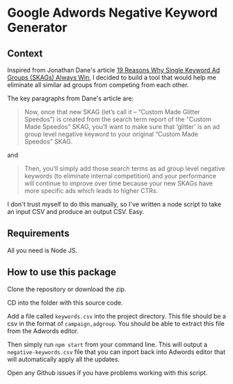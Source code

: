 # Google Adwords Negative Keyword Generator

## Context

Inspired from Jonathan Dane's article [19 Reasons Why Single Keyword Ad Groups (SKAGs) Always Win](https://klientboost.com/ppc/single-keyword-ad-groups/), I decided to build a tool that would help me eliminate all similar ad groups from competing from each other.

The key paragraphs from Dane's article are:

> Now, once that new SKAG (let’s call it – “Custom Made Glitter Speedos”) is created from the search term report of the “Custom Made Speedos” SKAG, you’ll want to make sure that ‘glitter’ is an ad group level negative keyword to your original “Custom Made Speedos” SKAG.

and

> Then, you’ll simply add those search terms as ad group level negative keywords (to eliminate internal competition) and your performance will continue to improve over time because your new SKAGs have more specific ads which leads to higher CTRs.

I don't trust myself to do this manually, so I've written a node script to take an input CSV and produce an output CSV. Easy.

## Requirements

All you need is Node JS.

## How to use this package

Clone the repository or download the zip.

CD into the folder with this source code.

Add a file called `keywords.csv` into the project directory. This file should be a csv in the format of `campaign,adgroup`. You should be able to extract this file from the Adwords editor.

Then simply run `npm start` from your command line. This will output a `negative-keywords.csv` file that you can inport back into Adwords editor that will automatically apply all the updates.

Open any Github issues if you have problems working with this script.
